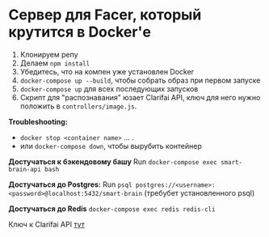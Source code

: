 # Сервер для Facer, который крутится в Docker'е

1. Клонируем репу
2. Делаем `npm install`
3. Убедитесь, что на компен уже установлен Docker
4. `docker-compose up --build`, чтобы собрать образ при первом запуске
5. `docker-compose up` для всех последующих запусков
4. Скрипт для "распознавания" юзает Clarifai API, ключ для него нужно положить в `controllers/image.js`.

**Troubleshooting:** 
- `docker stop <container name>` ... .
- или `docker-compose down`, чтобы вырубить  контейнер

**Достучаться к бэкендовому башу**
Run `docker-compose exec smart-brain-api bash`

**Достучаться до Postgres:**
Run  `psql postgres://<username>:<password>@localhost:5432/smart-brain` (требубет установленного psql)

**Достучаться до Redis**
`docker-compose exec redis redis-cli`

Ключ к Clarifai API [тут](https://www.clarifai.com/)
